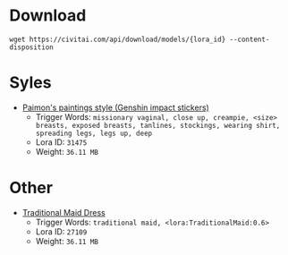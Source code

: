 # Download
`wget https://civitai.com/api/download/models/{lora_id} --content-disposition`


# Syles
* [Paimon's paintings style (Genshin impact stickers)](https://civitai.com/models/26291)
    * Trigger Words: `missionary vaginal, close up, creampie, <size> breasts, exposed breasts, tanlines, stockings, wearing shirt, spreading legs, legs up, deep`
    * Lora ID: `31475`
    * Weight: `36.11 MB`
 
# Other
* [Traditional Maid Dress](https://civitai.com/models/22702/traditional-maid-dress)
    * Trigger Words: `traditional maid, <lora:TraditionalMaid:0.6>`
    * Lora ID: `27109`
    * Weight: `36.11 MB`
